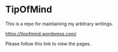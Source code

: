 # TipOfMind   

This is a repo for maintaining my arbitrary writings. 

https://tipofmind.wordpress.com/

Please follow this link to view the pages.
